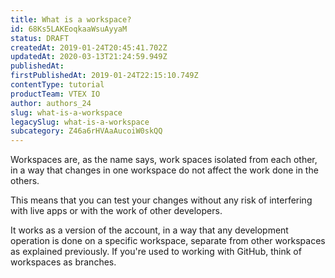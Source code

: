 ```yaml
---
title: What is a workspace?
id: 68Ks5LAKEoqkaaWsuAyyaM
status: DRAFT
createdAt: 2019-01-24T20:45:41.702Z
updatedAt: 2020-03-13T21:24:59.949Z
publishedAt: 
firstPublishedAt: 2019-01-24T22:15:10.749Z
contentType: tutorial
productTeam: VTEX IO
author: authors_24
slug: what-is-a-workspace
legacySlug: what-is-a-workspace
subcategory: Z46a6rHVAaAucoiW0skQQ
---
```


Workspaces are, as the name says, work spaces isolated from each other, in a way that changes in one workspace do not affect the work done in the others.

This means that you can test your changes without any risk of interfering with live apps or with the work of other developers.

It works as a version of the account, in a way that any development operation is done on a specific workspace, separate from other workspaces as explained previously. If you're used to working with GitHub, think of workspaces as branches.
